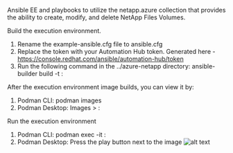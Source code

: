 Ansible EE and playbooks to utilize the netapp.azure collection that provides the ability to create, modify, and delete NetApp Files Volumes.

Build the execution environment.
1. Rename the example-ansible.cfg file to ansible.cfg
2. Replace the token with your Automation Hub token. Generated here - https://console.redhat.com/ansible/automation-hub/token
3. Run the following command in the ../azure-netapp directory: ansible-builder build -t <azure-netapp-ee>:<tag>

After the execution environment image builds, you can view it by:
1. Podman CLI: podman images
2. Podman Desktop: Images > <azure-netapp-ee>:<tag>

Run the execution environment
1. Podman CLI: podman exec -it <azure-netapp-ee>:<tag>
2. Podman Desktop: Press the play button next to the image
![alt text](<../images/start-ee.png>)